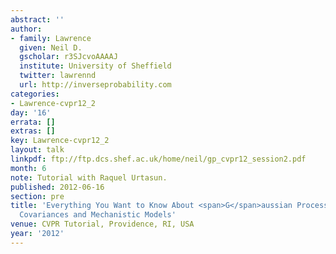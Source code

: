 ```yaml
---
abstract: ''
author:
- family: Lawrence
  given: Neil D.
  gscholar: r3SJcvoAAAAJ
  institute: University of Sheffield
  twitter: lawrennd
  url: http://inverseprobability.com
categories:
- Lawrence-cvpr12_2
day: '16'
errata: []
extras: []
key: Lawrence-cvpr12_2
layout: talk
linkpdf: ftp://ftp.dcs.shef.ac.uk/home/neil/gp_cvpr12_session2.pdf
month: 6
note: Tutorial with Raquel Urtasun.
published: 2012-06-16
section: pre
title: 'Everything You Want to Know About <span>G</span>aussian Processes: Multioutput
  Covariances and Mechanistic Models'
venue: CVPR Tutorial, Providence, RI, USA
year: '2012'
---
```

